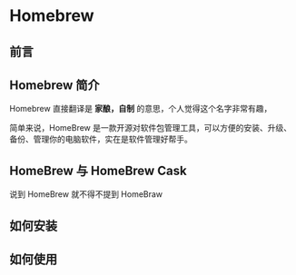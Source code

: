 # Homebrew

## 前言

## Homebrew 简介

Homebrew 直接翻译是 **家酿，自制** 的意思，个人觉得这个名字非常有趣，

简单来说，HomeBrew 是一款开源对软件包管理工具，可以方便的安装、升级、备份、管理你的电脑软件，实在是软件管理好帮手。

## HomeBrew 与 HomeBrew Cask

说到 HomeBrew 就不得不提到 HomeBraw 


## 如何安装

## 如何使用

